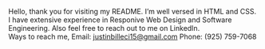  Hello, thank you for visiting my README. 
 I’m well versed in HTML and CSS.
 I have extensive experience in Responive Web Design and Software Engineering. 
 Also feel free to reach out to me on LinkedIn.  
 Ways to reach me, Email: justinbilleci15@gmail.com Phone: (925) 759-7068 
